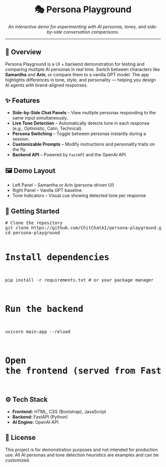 <h1 align="center">🎭 Persona Playground</h1>

<p align="center">
  <em>An interactive demo for experimenting with AI personas, tones, and side-by-side conversation comparisons.</em>
</p>

<hr>

<h2>📌 Overview</h2>
<p>
Persona Playground is a UI + backend demonstration for testing and comparing multiple AI personas in real time.  
Switch between characters like <strong>Samantha</strong> and <strong>Arin</strong>, or compare them to a vanilla GPT model.  
The app highlights differences in tone, style, and personality — helping you design AI agents with brand-aligned responses.
</p>

<h2>✨ Features</h2>
<ul>
  <li><strong>Side-by-Side Chat Panels</strong> – View multiple personas responding to the same input simultaneously.</li>
  <li><strong>Live Tone Detection</strong> – Automatically detects tone in each response (e.g., Optimistic, Calm, Technical).</li>
  <li><strong>Persona Switching</strong> – Toggle between personas instantly during a session.</li>
  <li><strong>Customizable Prompts</strong> – Modify instructions and personality traits on the fly.</li>
  <li><strong>Backend API</strong> – Powered by <code>FastAPI</code> and the OpenAI API.</li>
</ul>

<h2>🖼 Demo Layout</h2>
<ul>
  <li>Left Panel – Samantha or Arin (persona-driven UI)</li>
  <li>Right Panel – Vanilla GPT baseline</li>
  <li>Tone Indicators – Visual cue showing detected tone per response</li>
</ul>

<h2>🚀 Getting Started</h2>
<pre>
# Clone the repository
git clone https://github.com/ChitChatAI/persona-playground.git
cd persona-playground

# Install dependencies
pip install -r requirements.txt   # or your package manager

# Run the backend
uvicorn main:app --reload

# Open the frontend (served from FastAPI or your static hosting)
</pre>

<h2>⚙️ Tech Stack</h2>
<ul>
  <li><strong>Frontend:</strong> HTML, CSS (Bootstrap), JavaScript</li>
  <li><strong>Backend:</strong> FastAPI (Python)</li>
  <li><strong>AI Engine:</strong> OpenAI API</li>
</ul>

<h2>📜 License</h2>
<p>
This project is for demonstration purposes and not intended for production use.  
All AI personas and tone detection heuristics are examples and can be customized.
</p>
